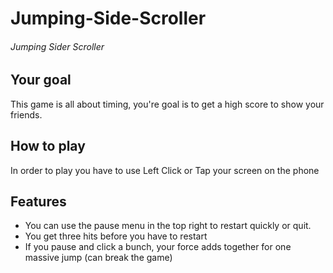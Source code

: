 # Jumping-Side-Scroller
 
###### Jumping Sider Scroller

## Your goal

This game is all about timing, you're goal is to get a high score to show your friends.

## How to play

In order to play you have to use Left Click or Tap your screen on the phone

## Features
 
* You can use the pause menu in the top right to restart quickly or quit.
* You get three hits before you have to restart
* If you pause and click a bunch, your force adds together for one massive jump (can break the game)
